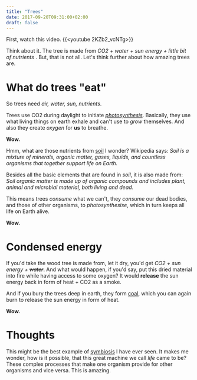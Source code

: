```yaml
---
title: "Trees"
date: 2017-09-20T09:31:00+02:00
draft: false
---
```

First, watch this video.
{{<youtube 2KZb2_vcNTg>}}

Think about it. The tree is made from *CO2 + water + sun energy + little bit of 
nutrients* . But, that is not all. Let's think further about how amazing trees are.

# What do trees "eat"
So trees need *air, water, sun, nutrients*.

Trees use CO2 during daylight to initiate [*photosynthesis*](https://en.wikipedia.org/wiki/Photosynthesis).
Basically, they use what living things on earth exhale and can't use to *grow* themselves. And
also they create *oxygen* for **us** to breathe.

**Wow.**

Hmm, what are those nutrients from [soil](https://en.wikipedia.org/wiki/Soil) I wonder? Wikipedia says:
*Soil is a mixture of minerals, organic matter, gases, liquids, and countless organisms that together support life on Earth.*

Besides all the basic elements that are found in *soil*, it is also made from:
*Soil organic matter is made up of organic compounds and includes plant, animal and microbial material, both living and dead.*

This means trees *consume* what we can't, they *consume* our dead bodies, and those of other organisms, to *photosynthesise*, which
in turn keeps all life on Earth alive.

**Wow.**

# Condensed energy
If you'd take the wood tree is made from, let it dry, you'd get  *CO2 + sun energy + ~~water~~*.
And what would happen, if you'd say, put this dried material into fire while having access
to some oxygen? It would **release** the sun energy back in form of heat + CO2 as a smoke.

And if you bury the trees deep in earth, they form [coal](https://en.wikipedia.org/wiki/Coal), which
you can again burn to release the sun energy in form of heat.

**Wow.**

# Thoughts
This might be the best example of [symbiosis](https://en.wikipedia.org/wiki/Symbiosis) I have ever seen.
It makes me wonder, how is it possible, that this great machine we call *life* came to be? These complex
processes that make one organism provide for other organisms and vice versa. This is amazing.
